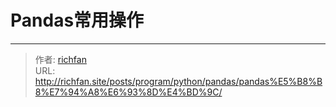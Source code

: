 # Pandas常用操作




---

> 作者: [richfan](https://richfan.site/)  
> URL: http://richfan.site/posts/program/python/pandas/pandas%E5%B8%B8%E7%94%A8%E6%93%8D%E4%BD%9C/  

